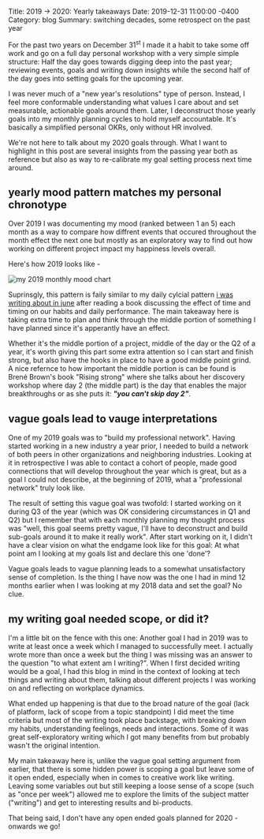 Title: 2019 → 2020: Yearly takeaways
Date:   2019-12-31 11:00:00 -0400
Category: blog
Summary:  switching decades, some retrospect on the past year

For the past two years on December 31<sup>st</sup>  I made it a habit to take some off work and go on a full day personal workshop with a very simple simple structure: Half the day goes towards digging deep into the past year; reviewing events, goals and writing down insights while the second half of the day goes into setting goals for the upcoming year.

I was never much of a "new year's resolutions" type of person. Instead, I feel more conformable understanding what  values I care about  and set measurable, actionable goals around them. Later, I deconstruct those yearly goals into my monthly planning cycles to hold myself accountable. It's basically a simplified personal OKRs, only without HR involved.

We're not here to talk about my 2020 goals through. What I want to highlight in this post are several insights from the passing year both as reference but also as way to re-calibrate my goal setting process next time around.

## yearly mood pattern matches my personal chronotype

Over 2019 I was documenting my mood (ranked between 1 an 5) each month as a way to compare how diffrent events that occured throughout the month effect the next one but mostly as an exploratory way to find out how working on different project impact my happiness levels overall.

Here's how 2019 looks like -

![my 2019 monthly mood chart](https://slashproject.s3.amazonaws.com/img/post/2019-mood-chart.jpg)

Suprinsgly, this pattern is faily similar to my daily cylcial pattern [i was writing about in june](/posts/2019/no-email-before-1100am) after reading a book discussing the effect of time and timing on our habits and daily performance. The main takeaway here is taking extra time to plan and think through the middle portion of something I have planned since it's apperantly have an effect. 

Whether it's the middle portion of a project, middle of the day or the Q2 of a year, it's worth giving this part some extra attention so I can start and finish strong, but also have the hooks in place to have a good middle point grind. A nice refernce to how important the middle portion is can be found is Brené Brown's book "Rising strong" where she talks about her discovery workshop where day 2 (the middle part) is the day that enables the major breakthroughs or as she puts it: **_"you can't skip day 2"_**.

## vague goals lead to vauge interpretations

One of my 2019 goals was to "build my professional network". Having started working in a new industry a year prior, I needed to build a network of both peers in other organizations and neighboring industries. Looking at it in retrospective I was able to contact a cohort of people, made good connections that will develop throughout the year which is great, but as a goal I could not describe, at the beginning of 2019, what a "professional network" truly look like.

The result of setting this vague goal was twofold: I started working on it during Q3 of the year (which was OK considering circumstances in Q1 and Q2) but I remember that with each monthly planning my thought process was "well, this goal seems pretty vague, I'll have to deconstruct and build sub-goals around it to make it really work". After start working on it, I didn't have a clear vision on what the endgame look like for this goal: At what point am I looking at my goals list and declare this one 'done'?

Vague goals leads to vague planning leads to a somewhat unsatisfactory sense of completion. Is the thing I have now was the one I had in mind 12 months earlier when I was looking at my 2018 data and set the goal? No clue.

## my writing goal needed scope, or did it?

I'm a little bit on the fence with this one: Another goal I had in 2019 was to write at least once a week which I managed to successfully meet. I actually wrote more than once a week but the thing I was missing was an answer to the question "to what extent am I writing?". When I first decided writing would be a goal, I had this blog in mind in the context of looking at tech things and writing about them, talking about different projects I was working on and reflecting on workplace dynamics.

What ended up happening is that due to the broad nature of the goal (lack of platform, lack of scope from a topic standpoint) I did meet the time criteria but most of the writing took place backstage, with breaking down my habits, understanding feelings, needs and interactions. Some of it was great self-exploratory writing which I got many benefits from but probably wasn't the original intention.

My main takeaway here is, unlike the vague goal setting argument from earlier, that there is some hidden power is scoping a goal but leave some of it open ended, especially when in comes to creative work like writing. Leaving some variables out but still keeping a loose sense of a scope (such as "once per week") allowed me to explore the limits of the subject matter ("writing") and get to interesting results and bi-products.

That being said, I don't have any open ended goals planned for 2020 - onwards we go!
